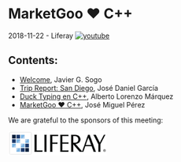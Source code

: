
# MarketGoo ❤️ C++
2018-11-22 - Liferay [<img src="https://cdn.jsdelivr.net/npm/simple-icons@latest/icons/youtube.svg" alt="youtube" width="24">](https://youtu.be/OhqfsPgi4zY)

## Contents:
- [Welcome](welcome.pdf), Javier G. Sogo
- [Trip Report: San Diego](sandiego.pdf), José Daniel García
- [Duck Typing en C++](https://newlawrence.github.io/Talks/181122_duck_typing/duck_typing.slides.html#/), Alberto Lorenzo Márquez
- [MarketGoo ❤️ C++](MarketGoo.Loves.Cpp.pdf), José Miguel Pérez

We are grateful to the sponsors of this meeting:  

<img src="../assets/sponsor-logos/liferay.png" alt="liferay" width="200"/>

